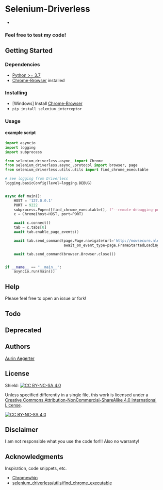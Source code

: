 # Selenium-Driverless

* 

### Feel free to test my code!

## Getting Started

### Dependencies

* [Python >= 3.7](https://www.python.org/downloads/)
* [Chrome-Browser](https://www.google.de/chrome/) installed

### Installing

* [Windows] Install [Chrome-Browser](https://www.google.de/chrome/)
* ```pip install selenium_interceptor```


### Usage

#### example script
```python
import asyncio
import logging
import subprocess

from selenium_driverless.async_ import Chrome
from selenium_driverless.async_.protocol import browser, page
from selenium_driverless.utils.utils import find_chrome_executable

# see logging from Driverless
logging.basicConfig(level=logging.DEBUG)


async def main():
    HOST = '127.0.0.1'
    PORT = 9222
    subprocess.Popen([find_chrome_executable(), f"--remote-debugging-port={PORT}"])
    c = Chrome(host=HOST, port=PORT)

    await c.connect()
    tab = c.tabs[0]
    await tab.enable_page_events()

    await tab.send_command(page.Page.navigate(url='http://nowsecure.nl#relax'),
                           await_on_event_type=page.FrameStartedLoadingEvent)

    await tab.send_command(browser.Browser.close())


if __name__ == "__main__":
    asyncio.run(main())

```

## Help

Please feel free to open an issue or fork!

## Todo



## Deprecated

## Authors

[Aurin Aegerter](mailto:aurinliun@gmx.ch)

## License

Shield: [![CC BY-NC-SA 4.0][cc-by-nc-sa-shield]][cc-by-nc-sa]

Unless specified differently in a single file, this work is licensed under a
[Creative Commons Attribution-NonCommercial-ShareAlike 4.0 International License][cc-by-nc-sa].

[![CC BY-NC-SA 4.0][cc-by-nc-sa-image]][cc-by-nc-sa]

[cc-by-nc-sa]: http://creativecommons.org/licenses/by-nc-sa/4.0/
[cc-by-nc-sa-image]: https://licensebuttons.net/l/by-nc-sa/4.0/88x31.png
[cc-by-nc-sa-shield]: https://img.shields.io/badge/License-CC%20BY--NC--SA%204.0-lightgrey.svg

## Disclaimer

I am not responsible what you use the code for!!! Also no warranty!

## Acknowledgments

Inspiration, code snippets, etc.
* [Chromewhip](https://github.com/chazkii/chromewhip)
* [selenium_driverless/utils/find_chrome_executable](https://github.com/ultrafunkamsterdam/undetected-chromedriver/blob/1c704a71cf4f29181a59ecf19ddff32f1b4fbfc0/undetected_chromedriver/__init__.py#L844)
